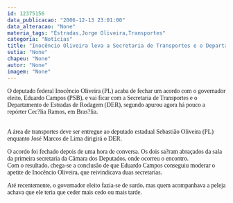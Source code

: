 ```yaml
---
id: 12375156
data_publicacao: "2006-12-13 23:01:00"
data_alteracao: "None"
materia_tags: "Estradas,Jorge Oliveira,Transportes"
categoria: "Notícias"
title: "Inocêncio Oliveira leva a Secretaria de Transportes e o Departamento de Estradas de Rodagem"
sutia: "None"
chapeu: "None"
autor: "None"
imagem: "None"
---
```

<p><P><FONT face=Verdana>O deputado federal Inocêncio Oliveira (PL) acaba de fechar um acordo com o governador eleito, Eduardo Campos (PSB), e vai ficar com a Secretaria de Transportes e o Departamento de Estradas de Rodagem (DER), segundo apurou agora há pouco a repórter Cec?lia Ramos, em Bras?lia.</FONT></P><FONT face=Verdana></p>
<p><P><BR>A área de transportes deve ser entregue ao deputado estadual Sebastião Oliveira (PL) enquanto José Marcos de Lima dirigirá o DER.<BR></P></p>
<p><P>O acordo foi fechado depois de uma hora de conversa. Os dois sa?ram abraçados da sala da primeira secretaria da Câmara dos Deputados, onde ocorreu o encontro.<BR>Com o resultado, chega-se a conclusão de que Eduardo Campos conseguiu moderar o apetite de Inocêncio Oliveira, que reivindicava duas secretarias. </P></p>
<p><P>Até recentemente, o governador eleito fazia-se de surdo, mas quem acompanhava a peleja achava que ele teria que ceder mais cedo ou mais tarde.</FONT></P> </p>
